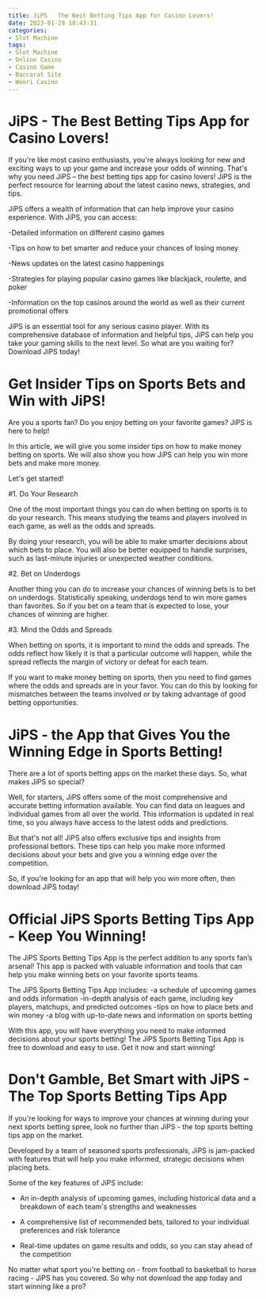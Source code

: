 ```yaml
---
title: JiPS   The Best Betting Tips App for Casino Lovers!
date: 2023-01-29 18:43:31
categories:
- Slot Machine
tags:
- Slot Machine
- Online Casino
- Casino Game
- Baccarat Site
- Woori Casino
---
```



#  JiPS - The Best Betting Tips App for Casino Lovers!

If you're like most casino enthusiasts, you're always looking for new and exciting ways to up your game and increase your odds of winning. That's why you need JiPS – the best betting tips app for casino lovers! JiPS is the perfect resource for learning about the latest casino news, strategies, and tips.

JiPS offers a wealth of information that can help improve your casino experience. With JiPS, you can access:

-Detailed information on different casino games

-Tips on how to bet smarter and reduce your chances of losing money

-News updates on the latest casino happenings

-Strategies for playing popular casino games like blackjack, roulette, and poker

-Information on the top casinos around the world
 as well as their current promotional offers

JiPS is an essential tool for any serious casino player. With its comprehensive database of information and helpful tips, JiPS can help you take your gaming skills to the next level. So what are you waiting for? Download JiPS today!

#  Get Insider Tips on Sports Bets and Win with JiPS!

Are you a sports fan? Do you enjoy betting on your favorite games? JiPS is here to help!

In this article, we will give you some insider tips on how to make money betting on sports. We will also show you how JiPS can help you win more bets and make more money.

Let's get started!

#1. Do Your Research

One of the most important things you can do when betting on sports is to do your research. This means studying the teams and players involved in each game, as well as the odds and spreads.

By doing your research, you will be able to make smarter decisions about which bets to place. You will also be better equipped to handle surprises, such as last-minute injuries or unexpected weather conditions.

#2. Bet on Underdogs

Another thing you can do to increase your chances of winning bets is to bet on underdogs. Statistically speaking, underdogs tend to win more games than favorites. So if you bet on a team that is expected to lose, your chances of winning are higher.

#3. Mind the Odds and Spreads

When betting on sports, it is important to mind the odds and spreads. The odds reflect how likely it is that a particular outcome will happen, while the spread reflects the margin of victory or defeat for each team.

If you want to make money betting on sports, then you need to find games where the odds and spreads are in your favor. You can do this by looking for mismatches between the teams involved or by taking advantage of good betting opportunities.

#  JiPS - the App that Gives You the Winning Edge in Sports Betting!

There are a lot of sports betting apps on the market these days. So, what makes JiPS so special?

Well, for starters, JiPS offers some of the most comprehensive and accurate betting information available. You can find data on leagues and individual games from all over the world. This information is updated in real time, so you always have access to the latest odds and predictions.

But that's not all! JiPS also offers exclusive tips and insights from professional bettors. These tips can help you make more informed decisions about your bets and give you a winning edge over the competition.

So, if you're looking for an app that will help you win more often, then download JiPS today!

#  Official JiPS Sports Betting Tips App - Keep You Winning! 

The JiPS Sports Betting Tips App is the perfect addition to any sports fan’s arsenal! This app is packed with valuable information and tools that can help you make winning bets on your favorite sports teams. 

The JiPS Sports Betting Tips App includes: 
-a schedule of upcoming games and odds information 
-in-depth analysis of each game, including key players, matchups, and predicted outcomes 
-tips on how to place bets and win money 
-a blog with up-to-date news and information on sports betting 

With this app, you will have everything you need to make informed decisions about your sports betting! The JiPS Sports Betting Tips App is free to download and easy to use. Get it now and start winning!

#  Don't Gamble, Bet Smart with JiPS - The Top Sports Betting Tips App

If you're looking for ways to improve your chances at winning during your next sports betting spree, look no further than JiPS - the top sports betting tips app on the market.

Developed by a team of seasoned sports professionals, JiPS is jam-packed with features that will help you make informed, strategic decisions when placing bets.

Some of the key features of JiPS include:

- An in-depth analysis of upcoming games, including historical data and a breakdown of each team's strengths and weaknesses

- A comprehensive list of recommended bets, tailored to your individual preferences and risk tolerance

- Real-time updates on game results and odds, so you can stay ahead of the competition

No matter what sport you're betting on - from football to basketball to horse racing - JiPS has you covered. So why not download the app today and start winning like a pro?